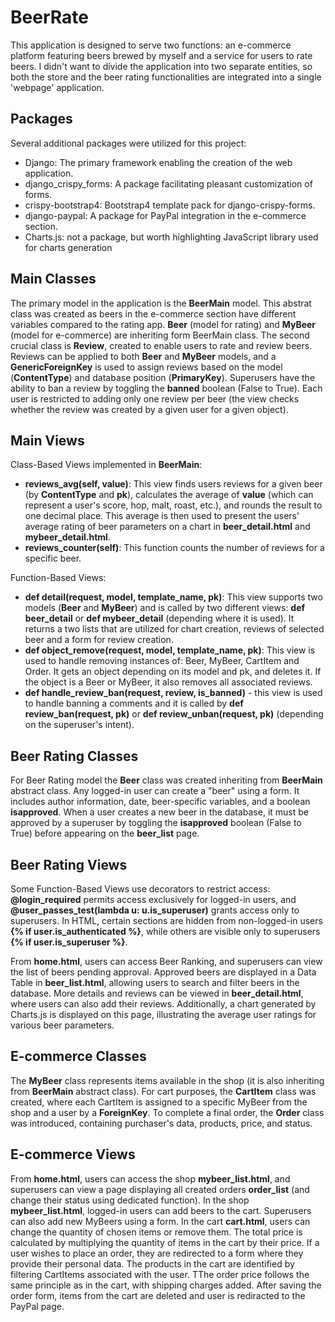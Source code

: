 # BeerRate

This application is designed to serve two functions: an e-commerce platform featuring beers brewed by myself and a service for users to rate beers.
I didn't want to divide the application into two separate entities, so both the store and the beer rating functionalities are integrated into a single 'webpage' application.

## Packages

Several additional packages were utilized for this project:

- Django: The primary framework enabling the creation of the web application.
- django_crispy_forms: A package facilitating pleasant customization of forms.
- crispy-bootstrap4: Bootstrap4 template pack for django-crispy-forms.
- django-paypal: A package for PayPal integration in the e-commerce section.
- Charts.js: not a package, but worth highlighting JavaScript library used for charts generation

## Main Classes

The primary model in the application is the **BeerMain** model. This abstrat class was created as beers in the e-commerce section have different variables compared to the rating app. **Beer** (model for rating) and **MyBeer** (model for e-commerce) are inheriting form BeerMain class. 
The second crucial class is **Review**, created to enable users to rate and review beers. Reviews can be applied to both **Beer** and **MyBeer** models, and a **GenericForeignKey** is used to assign reviews based on the model (**ContentType**) and database position (**PrimaryKey**). Superusers have the ability to ban a review by toggling the **banned** boolean (False to True). Each user is restricted to adding only one review per beer (the view checks whether the review was created by a given user for a given object).

## Main Views

Class-Based Views implemented in **BeerMain**: 
- **reviews_avg(self, value)**: This view finds users reviews for a given beer (by **ContentType** and **pk**), calculates the average of **value** (which can represent a user's score, hop, malt, roast, etc.), and rounds the result to one decimal place. This average is then used to present the users' average rating of beer parameters on a chart in **beer_detail.html** and **mybeer_detail.html**.
- **reviews_counter(self)**: This function counts the number of reviews for a specific beer.

Function-Based Views:
- **def detail(request, model, template_name, pk)**: This view supports two models (**Beer** and **MyBeer**) and is called by two different views: **def beer_detail** or **def mybeer_detail** (depending where it is used). It returns a two lists that are utilized for chart creation, reviews of selected beer and a form for review creation.
- **def object_remove(request, model, template_name, pk)**: This view is used to handle removing instances of: Beer, MyBeer, CartItem and Order. It gets an object depending on its model and pk, and deletes it. If the object is a Beer or MyBeer, it also removes all associated reviews.
- **def handle_review_ban(request, review, is_banned)** - this view is used to handle banning a comments and it is called by **def review_ban(request, pk)** or **def review_unban(request, pk)** (depending on the superuser's intent).

## Beer Rating Classes

For Beer Rating model the **Beer** class was created inheriting from **BeerMain** abstract class. Any logged-in user can create a "beer" using a form. It includes author information, date, beer-specific variables, and a boolean **isapproved**. When a user creates a new beer in the database, it must be approved by a superuser by toggling the **isapproved** boolean (False to True) before appearing on the **beer_list** page.

## Beer Rating Views

Some Function-Based Views use decorators to restrict access: **@login_required**  permits access exclusively for logged-in users, and **@user_passes_test(lambda u: u.is_superuser)** grants access only to superusers. In HTML, certain sections are hidden from non-logged-in users **{% if user.is_authenticated %}**, while others are visible only to superusers **{% if user.is_superuser %}**.

From **home.html**, users can access Beer Ranking, and superusers can view the list of beers pending approval. Approved beers are displayed in a Data Table in **beer_list.html**, allowing users to search and filter beers in the database. More details and reviews can be viewed in **beer_detail.html**, where users can also add their reviews. Additionally, a chart generated by Charts.js is displayed on this page, illustrating the average user ratings for various beer parameters.

## E-commerce Classes

The **MyBeer** class represents items available in the shop (it is also inheriting from **BeerMain** abstract class). For cart purposes, the **CartItem** class was created, where each CartItem is assigned to a specific MyBeer from the shop and a user by a **ForeignKey**. To complete a final order, the **Order** class was introduced, containing purchaser's data, products, price, and status.

## E-commerce Views

From **home.html**, users can access the shop **mybeer_list.html**, and superusers can view a page displaying all created orders **order_list** (and change their status using dedicated function). In the shop **mybeer_list.html**, logged-in users can add beers to the cart. Superusers can also add new MyBeers using a form. In the cart **cart.html**, users can change the quantity of chosen items or remove them. The total price is calculated by multiplying the quantity of items in the cart by their price.  If a user wishes to place an order, they are redirected to a form where they provide their personal data. The products in the cart are identified by filtering CartItems associated with the user. TThe order price follows the same principle as in the cart, with shipping charges added. After saving the order form, items from the cart are deleted and user is rediracted to the PayPal page. 




